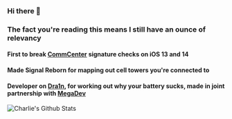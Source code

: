### Hi there 👋
### The fact you're reading this means I still have an ounce of relevancy 

#### First to break [CommCenter](https://github.com/CharlieWhile13/commcenterpatch13) signature checks on iOS 13 and 14 
#### Made Signal Reborn for mapping out cell towers you're connected to 
#### Developer on [Dra1n](https://github.com/MegaDevIOS/Dra1n_old), for working out why your battery sucks, made in joint partnership with [MegaDev](https://github.com/MegaDevIOS)

![Charlie's Github Stats](https://github-readme-stats.vercel.app/api?username=CharlieWhile13&show_icons=true&theme=radical)


<!--
**CharlieWhile13/CharlieWhile13** is a ✨ _special_ ✨ repository because its `README.md` (this file) appears on your GitHub profile.


